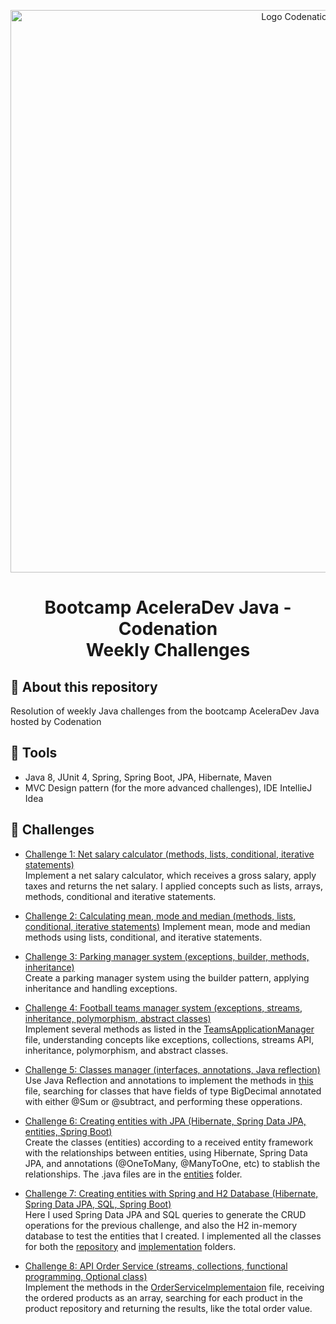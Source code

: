 <p align="center">
    <img alt="Logo Codenation" src="https://media-exp1.licdn.com/dms/image/C4E1BAQEP1qSz0r5URg/company-background_10000/0?e=2159024400&v=beta&t=NSPcEPkWo2GFIWArtamt_15UgvQPq02_CQd5Efay5gg" width="900px" />
</p>

<h1 align="center"> 
    Bootcamp AceleraDev Java - Codenation
    <br>
    Weekly Challenges
</h1>

## :rocket: About this repository

Resolution of weekly Java challenges from the bootcamp AceleraDev Java hosted by Codenation

## :hammer: Tools
* Java 8, JUnit 4, Spring, Spring Boot, JPA, Hibernate, Maven<br>
* MVC Design pattern (for the more advanced challenges), IDE IntellieJ Idea

## :pencil: Challenges

* [Challenge 1: Net salary calculator (methods, lists, conditional, iterative statements)](https://github.com/carolinegoulart/java-codenation-weekly-challenges/tree/master/challenge-01-salary-calculator)
<br>Implement a net salary calculator, which receives a gross salary, apply taxes and returns the net salary. I applied concepts such as lists, arrays, methods, conditional and iterative statements.

* [Challenge 2: Calculating mean, mode and median (methods, lists, conditional, iterative statements)](https://github.com/carolinegoulart/java-codenation-weekly-challenges/tree/master/challenge-01-salary-calculator)
Implement mean, mode and median methods using lists, conditional, and iterative statements.

* [Challenge 3: Parking manager system (exceptions, builder, methods, inheritance)](https://github.com/carolinegoulart/java-codenation-weekly-challenges/tree/master/challenge-03-parking-manager-system)
<br>Create a parking manager system using the builder pattern, applying inheritance and handling exceptions. 

* [Challenge 4: Football teams manager system (exceptions, streams, inheritance, polymorphism, abstract classes)](https://github.com/carolinegoulart/java-codenation-weekly-challenges/tree/master/challenge-04-football-teams-manager-system)
<br>Implement several methods as listed in the [TeamsApplicationManager](https://github.com/carolinegoulart/java-codenation-weekly-challenges/blob/master/challenge-04-football-teams-manager-system/DesafioMeuTimeApplication.java) file, understanding concepts like exceptions, collections, streams API, inheritance, polymorphism, and abstract classes.

* [Challenge 5: Classes manager (interfaces, annotations, Java reflection)](https://github.com/carolinegoulart/java-codenation-weekly-challenges/tree/master/challenge-05-classes-manager)
<br>Use Java Reflection and annotations to implement the methods in [this](https://github.com/carolinegoulart/java-codenation-weekly-challenges/blob/master/challenge-05-classes-manager/challenge/CalculadorDeClasses.java) file, searching for classes that have fields of type BigDecimal annotated with either @Sum or @subtract, and performing these opperations.

* [Challenge 6: Creating entities with JPA (Hibernate, Spring Data JPA, entities, Spring Boot)](https://github.com/carolinegoulart/java-codenation-weekly-challenges/tree/master/challenge-06-creating-entities-with-JPA-and-H2-Database)
<br>Create the classes (entities) according to a received entity framework with the relationships between entities, using Hibernate, Spring Data JPA, and annotations (@OneToMany, @ManyToOne, etc) to stablish the relationships. The .java files are in the [entities](https://github.com/carolinegoulart/java-codenation-weekly-challenges/tree/master/challenge-06-creating-entities-with-JPA-and-H2-Database/java/entity) folder.

* [Challenge 7: Creating entities with Spring and H2 Database (Hibernate, Spring Data JPA, SQL, Spring Boot)](https://github.com/carolinegoulart/java-codenation-weekly-challenges/tree/master/challenge-07-creating-entities-with-jpa-and-h2-database)
<br>Here I used Spring Data JPA and SQL queries to generate the CRUD operations for the previous challenge, and also the H2 in-memory database to test the entities that I created. I implemented all the classes for both the [repository](https://github.com/carolinegoulart/java-codenation-weekly-challenges/tree/master/challenge-07-creating-entities-with-jpa-and-h2-database/java/repository) and [implementation](https://github.com/carolinegoulart/java-codenation-weekly-challenges/tree/master/challenge-07-creating-entities-with-jpa-and-h2-database/java/service/implementation) folders. 

* [Challenge 8: API Order Service (streams, collections, functional programming, Optional class)](https://github.com/carolinegoulart/java-codenation-weekly-challenges/tree/master/challenge-08-API-order-service)
<br>Implement the methods in the [OrderServiceImplementaion](https://github.com/carolinegoulart/java-codenation-weekly-challenges/blob/master/challenge-08-API-order-service/main/service/OrderServiceImpl.java) file, receiving the ordered products as an array, searching for each product in the product repository and returning the results, like the total order value.
